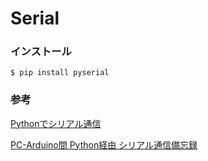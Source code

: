 # Serial

### インストール

```
$ pip install pyserial
```

### 参考

[Pythonでシリアル通信](https://qiita.com/kosystem/items/0023cfee941fdf099087)

[PC-Arduino間 Python経由 シリアル通信備忘録](https://qiita.com/Acqua_Alta/items/9f19afddc6db1e4d4286)


